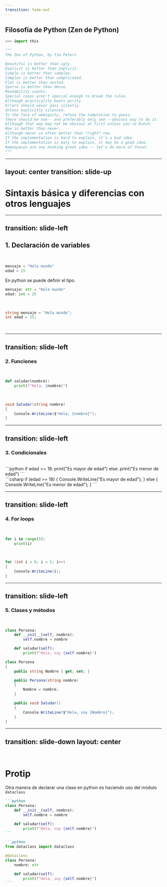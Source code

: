```yaml
---
transition: fade-out
---
```


## Filosofía de Python (Zen de Python)


```python {lines:false}
>>> import this

"""
The Zen of Python, by Tim Peters

Beautiful is better than ugly.
Explicit is better than implicit.
Simple is better than complex.
Complex is better than complicated.
Flat is better than nested.
Sparse is better than dense.
Readability counts.
Special cases aren't special enough to break the rules.
Although practicality beats purity.
Errors should never pass silently.
Unless explicitly silenced.
In the face of ambiguity, refuse the temptation to guess.
There should be one-- and preferably only one --obvious way to do it.
Although that way may not be obvious at first unless you're Dutch.
Now is better than never.
Although never is often better than *right* now.
If the implementation is hard to explain, it's a bad idea.
If the implementation is easy to explain, it may be a good idea.
Namespaces are one honking great idea -- let's do more of those!
"""
```

---
layout: center
transition: slide-up
---

# Sintaxis básica y diferencias con otros lenguajes

---
transition: slide-left
---

## 1. Declaración de variables
<br>

<div v-click>

<PythonLogo/>

```python
mensaje = "Hola mundo"
edad = 25
```


</div>

<v-click>

En python se puede <span v-mark.red="2">definir el tipo.</span>

```python
mensaje: str = "Hola mundo"
edad: int = 25
```
</v-click>


<div v-click>

<br>

<CsharpLogo/>

```csharp
string mensaje = "Hola mundo";
int edad = 25;
```
</div>

<br>

<div mt-20 v-click>

</div>

---
transition: slide-left
---

### 2. Funciones

<br>

<v-click>
<PythonLogo/>

```python
def saludar(nombre):
    print(f"Hola, {nombre}")
```
</v-click>

<br>

<v-click>
<CsharpLogo/>

```csharp
void Saludar(string nombre)
{
    Console.WriteLine($"Hola, {nombre}");
}
```
</v-click>

---
transition: slide-left
---

### 3. Condicionales

<br>
<v-click>
<PythonLogo/>
```python
if edad >= 18:
    print("Es mayor de edad")
else:
    print("Es menor de edad")
```
</v-click>

<br>

<v-click>
<CsharpLogo/>
```csharp
if (edad >= 18)
{
    Console.WriteLine("Es mayor de edad");
}
else
{
    Console.WriteLine("Es menor de edad");
}
```
</v-click>

---
transition: slide-left
---

### 4. For loops

<br>
<v-click>
<PythonLogo/>

```python
for i in range(5):
    print(i)
```

</v-click>

<br>

<v-click>
<CsharpLogo/>

```csharp
for (int i = 0; i < 5; i++)
{
    Console.WriteLine(i);
}
```
</v-click>

---
transition: slide-left
---

### 5. Clases y métodos

<br>
<v-click>
<PythonLogo/>

```python
class Persona:
    def __init__(self, nombre):
        self.nombre = nombre

    def saludar(self):
        print(f"Hola, soy {self.nombre}")
```
</v-click>

<v-click>
<CsharpLogo/>

```csharp
class Persona
{
    public string Nombre { get; set; }

    public Persona(string nombre)
    {
        Nombre = nombre;
    }

    public void Saludar()
    {
        Console.WriteLine($"Hola, soy {Nombre}");
    }
}
```
</v-click>

---
transition: slide-down
layout: center
---

<br>

# Protip

<v-click>

<PythonLogo/>
Otra manera de declarar una clase en python es haciendo uso del módulo 
<span v-mark.red="2"><code>dataclass</code></span>
</v-click>

<v-click>

````md magic-move
```python
class Persona:
    def __init__(self, nombre):
        self.nombre = nombre

    def saludar(self):
        print(f"Hola, soy {self.nombre}")
```

```python
from dataclass import dataclass

@dataclass
class Persona:
    nombre: str

    def saludar(self):
        print(f"Hola, soy {self.nombre}")
```
````
</v-click>
